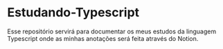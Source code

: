 # Estudando-Typescript
Esse repositório servirá para documentar os meus estudos da linguagem Typescript onde as minhas anotações será feita através do Notion.
